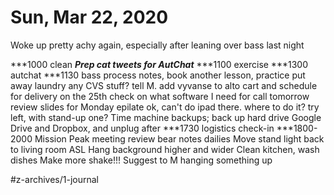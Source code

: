 # Sun, Mar 22, 2020
Woke up pretty achy again, especially after leaning over bass last night

***1000 clean
***Prep cat tweets for AutChat***
***1100 exercise
***1300 autchat
***1130 bass process notes, book another lesson, practice
put away laundry
any CVS stuff? tell M. 
add vyvanse to alto cart and schedule for delivery on the 25th
check on what software I need for call tomorrow
review slides for Monday
epilate
ok, can't do ipad there. where to do it? try left, with stand-up one? 
Time machine backups; back up hard drive Google Drive and Dropbox, and unplug after
***1730 logistics check-in
***1800-2000 Mission Peak meeting
review bear notes
dailies
Move stand light back to living room
ASL
Hang background higher and wider
Clean kitchen, wash dishes
Make more shake!!!
Suggest to M hanging something up


#z-archives/1-journal